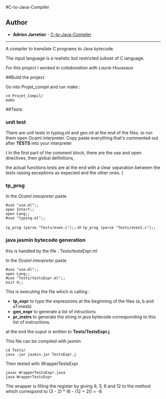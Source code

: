 #C-to-Java-Compiler

## Author

* **Adrien Jarretier** - [C-to-Java-Compiler](https://github.com/AdrienJarretier/C-to-Java-Compiler)

---

A compiler to translate C programs to Java bytecode.

The input language is a realistic but restricted subset of C language.

*For this project I worked in collaboration with Laurie Houseaux*

##Build the project

Go into Projet_compil and run make :

````
cd Projet_Compil/
make
````


##Tests

### unit test

There are unit tests in typing.ml and gen.ml at the end of the files.
to run them open Ocaml interpreter.
Copy paste everything that's commented out after **TESTS** into your interpreter

( In the first part of the comment block,
there are the use and open directives, then global definitions,

the actual functions tests are at the end with a clear separation between the tests raising exceptions as expected and the other ones.
)

### tp_prog


In the *Ocaml interpreter* paste
```
#use "use.ml";;
open Interf;;
open Lang;;
#use "typing.ml";;
```

`tp_prog (parse "Tests/even.c");;` or `tp_prog (parse "Tests/even2.c");;`


### java jasmin bytecode generation

this is handled by the file : Tests/testsExpr.ml

In the *Ocaml interpreter* paste

````
#use "use.ml";;
open Lang;;
#use "Tests/testsExpr.ml";;
exit 0;;
````

This is executing the file which is calling :
  - **tp_expr** to type the expressions at the beginning of the files (a, b and aTimesb)
  - **gen_expr** to generate a list of intructions
  - **pr_instrs** to generate the string in java bytecode corresponding to this list of instructions.

at the end the ouput is written to **Tests/TestsExpr.j**

This file can be compiled with jasmin
````
cd Tests/
java -jar jasmin.jar TestsExpr.j
````

Then tested with WrapperTestsExpr
````
javac WrapperTestsExpr.java
java WrapperTestsExpr
````

The wrapper is filling the register by giving 9, 3, 6 and 12 to the method
which correspond to (3 - 2) * (6 - (12 + 2)) = -8
